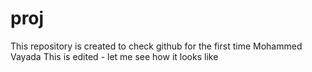 # proj
This repository is created to check github for the first time
Mohammed Vayada
This is edited - let me see how it looks like
